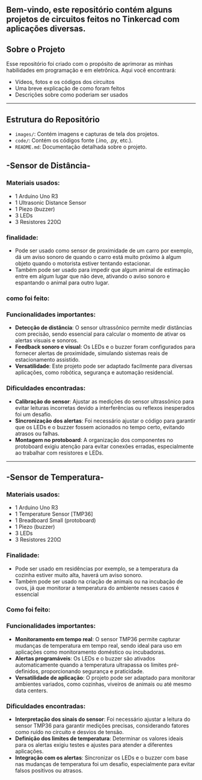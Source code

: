 ## Bem-vindo, este repositório contém alguns projetos de circuitos feitos no Tinkercad com aplicações diversas.

## Sobre o Projeto

Esse repositório foi criado com o propósito de aprimorar as minhas habilidades em programação e em eletrônica. Aqui você encontrará:

- Vídeos, fotos e os códigos dos circuitos
- Uma breve explicação de como foram feitos
- Descrições sobre como poderiam ser usados
  
---

## Estrutura do Repositório

- `images/`: Contém imagens e capturas de tela dos projetos.
- `code/`: Contém os códigos fonte (.ino, .py, etc.).
- `README.md`: Documentação detalhada sobre o projeto.

## -__Sensor de Distância__-

### Materiais usados:
- 1 Arduino Uno R3
- 1 Ultrasonic Distance Sensor
- 1 Piezo (buzzer)
- 3 LEDs
- 3 Resistores 220Ω

### finalidade:
- Pode ser usado como sensor de proximidade de um carro por exemplo,
  dá um aviso sonoro de quando o carro está muito próximo à algum objeto quando o motorista estiver tentando estacionar.
- Também pode ser usado para impedir que algum animal de estimação entre em algum lugar que não deve, ativando o aviso sonoro
  e espantando o animal para outro lugar.  

### como foi feito:
### Funcionalidades importantes:
- **Detecção de distância**: O sensor ultrassônico permite medir distâncias com precisão, sendo essencial para calcular o momento de ativar os alertas visuais e sonoros.
- **Feedback sonoro e visual**: Os LEDs e o buzzer foram configurados para fornecer alertas de proximidade, simulando sistemas reais de estacionamento assistido.
- **Versatilidade**: Este projeto pode ser adaptado facilmente para diversas aplicações, como robótica, segurança e automação residencial.

### Dificuldades encontradas:
- **Calibração do sensor**: Ajustar as medições do sensor ultrassônico para evitar leituras incorretas devido a interferências ou reflexos inesperados foi um desafio.
- **Sincronização dos alertas**: Foi necessário ajustar o código para garantir que os LEDs e o buzzer fossem acionados no tempo certo, evitando atrasos ou falhas.
- **Montagem no protoboard**: A organização dos componentes no protoboard exigiu atenção para evitar conexões erradas, especialmente ao trabalhar com resistores e LEDs.

---------------

## -__Sensor de Temperatura__-

### Materiais usados:
- 1 Arduino Uno R3
- 1 Temperature Sensor [TMP36]
- 1 Breadboard Small (protoboard)
- 1 Piezo (buzzer)
- 3 LEDs
- 3 Resistores 220Ω

### Finalidade:
- Pode ser usado em residências por exemplo, se a temperatura da cozinha estiver muito alta, haverá um aviso sonoro.
- Também pode ser usado na criação de animais ou na incubação de ovos, já que monitorar a temperatura do ambiente nesses casos
  é essencial

### Como foi feito:
### Funcionalidades importantes:
- **Monitoramento em tempo real**: O sensor TMP36 permite capturar mudanças de temperatura em tempo real, sendo ideal para uso em aplicações como monitoramento doméstico ou incubadoras.
- **Alertas programáveis**: Os LEDs e o buzzer são ativados automaticamente quando a temperatura ultrapassa os limites pré-definidos, proporcionando segurança e praticidade.
- **Versatilidade de aplicação**: O projeto pode ser adaptado para monitorar ambientes variados, como cozinhas, viveiros de animais ou até mesmo data centers.

### Dificuldades encontradas:
- **Interpretação dos sinais do sensor**: Foi necessário ajustar a leitura do sensor TMP36 para garantir medições precisas, considerando fatores como ruído no circuito e desvios de tensão.
- **Definição dos limites de temperatura**: Determinar os valores ideais para os alertas exigiu testes e ajustes para atender a diferentes aplicações.
- **Integração com os alertas**: Sincronizar os LEDs e o buzzer com base nas mudanças de temperatura foi um desafio, especialmente para evitar falsos positivos ou atrasos.
